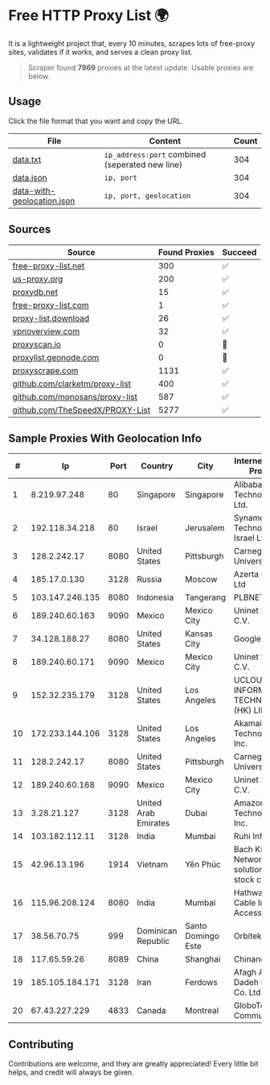 
# Free HTTP Proxy List 🌍

It is a lightweight project that, every 10 minutes, scrapes lots of free-proxy sites, validates if it works, and serves a clean proxy list.


> Scraper found **7969** proxies at the latest update. Usable proxies are below.

## Usage

Click the file format that you want and copy the URL.


|File|Content|Count|
|----|-------|-----|
|[data.txt](https://raw.githubusercontent.com/themiralay/Proxy-List-World/master/data.txt)|`ip_address:port` combined (seperated new line)|304|
|[data.json](https://raw.githubusercontent.com/themiralay/Proxy-List-World/master/data.json)|`ip, port`|304|
|[data-with-geolocation.json](https://raw.githubusercontent.com/themiralay/Proxy-List-World/master/data-with-geolocation.json)|`ip, port, geolocation`|304|

## Sources

|Source|Found Proxies|Succeed|
|------|-------------|-------|
|[free-proxy-list.net](https://free-proxy-list.net)|300|✅|
|[us-proxy.org](https://www.us-proxy.org)|200|✅|
|[proxydb.net](http://proxydb.net)|15|✅|
|[free-proxy-list.com](https://free-proxy-list.com/?page=&port=&type%5B%5D=http&type%5B%5D=https&up_time=0&search=Search)|1|✅|
|[proxy-list.download](https://www.proxy-list.download/HTTP)|26|✅|
|[vpnoverview.com](https://vpnoverview.com/privacy/anonymous-browsing/free-proxy-servers)|32|✅|
|[proxyscan.io](https://www.proxyscan.io)|0|🚫|
|[proxylist.geonode.com](https://proxylist.geonode.com/api/proxy-list?limit=300&page=1&sort_by=lastChecked&sort_type=desc&protocols=http,https)|0|🚫|
|[proxyscrape.com](https://api.proxyscrape.com/v2/?request=displayproxies&protocol=http&timeout=10000&country=all&ssl=all&anonymity=all)|1131|✅|
|[github.com/clarketm/proxy-list](https://raw.githubusercontent.com/clarketm/proxy-list/master/proxy-list-raw.txt)|400|✅|
|[github.com/monosans/proxy-list](https://raw.githubusercontent.com/monosans/proxy-list/main/proxies/http.txt)|587|✅|
|[github.com/TheSpeedX/PROXY-List](https://raw.githubusercontent.com/TheSpeedX/PROXY-List/master/http.txt)|5277|✅|


## Sample Proxies With Geolocation Info

|#|Ip|Port|Country|City|Internet Service Provider|
|-|--|----|-------|----|-------------------------|
|1|8.219.97.248|80|Singapore|Singapore|Alibaba (US) Technology Co., Ltd.|
|2|192.118.34.218|80|Israel|Jerusalem|Synamedia Technologies Israel Ltd|
|3|128.2.242.17|8080|United States|Pittsburgh|Carnegie Mellon University|
|4|185.17.0.130|3128|Russia|Moscow|Azerta GROUP Ltd|
|5|103.147.246.135|8080|Indonesia|Tangerang|PLBNET|
|6|189.240.60.163|9090|Mexico|Mexico City|Uninet S.A. de C.V.|
|7|34.128.188.27|8080|United States|Kansas City|Google LLC|
|8|189.240.60.171|9090|Mexico|Mexico City|Uninet S.A. de C.V.|
|9|152.32.235.179|3128|United States|Los Angeles|UCLOUD INFORMATION TECHNOLOGY (HK) LIMITED|
|10|172.233.144.106|3128|United States|Los Angeles|Akamai Technologies, Inc.|
|11|128.2.242.17|8080|United States|Pittsburgh|Carnegie Mellon University|
|12|189.240.60.168|9090|Mexico|Mexico City|Uninet S.A. de C.V.|
|13|3.28.21.127|3128|United Arab Emirates|Dubai|Amazon Technologies Inc.|
|14|103.182.112.11|3128|India|Mumbai|Ruhi Infotech|
|15|42.96.13.196|1914|Vietnam|Yên Phúc|Bach Kim Network solutions Join stock company|
|16|115.96.208.124|8080|India|Mumbai|Hathway IP over Cable Internet Access|
|17|38.56.70.75|999|Dominican Republic|Santo Domingo Este|Orbitek SRL|
|18|117.65.59.26|8089|China|Shanghai|Chinanet|
|19|185.105.184.171|3128|Iran|Ferdows|Afagh Andish Dadeh Pardis Co. Ltd|
|20|67.43.227.229|4833|Canada|Montreal|GloboTech Communications|



## Contributing

Contributions are welcome, and they are greatly appreciated! Every
little bit helps, and credit will always be given.

